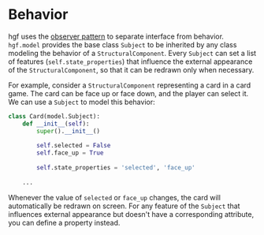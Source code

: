 # Behavior


hgf uses the [observer pattern](https://en.wikipedia.org/wiki/Observer_pattern) to separate interface from behavior. `hgf.model` provides the base class `Subject` to be inherited by any class modeling the behavior of a `StructuralComponent`. Every `Subject` can set a list of features (`self.state_properties`) that influence the external appearance of the `StructuralComponent`, so that it can be redrawn only when necessary.

For example, consider a `StructuralComponent` representing a card in a card game. The card can be face up or face down, and the player can select it. We can use a `Subject` to model this behavior:

```python
class Card(model.Subject):
    def __init__(self):
        super().__init__()
        
        self.selected = False
        self.face_up = True
        
        self.state_properties = 'selected', 'face_up'
    
    ...
```

Whenever the value of `selected` or `face_up` changes, the card will automatically be redrawn on screen. For any feature of the `Subject` that influences external appearance but doesn't have a corresponding attribute, you can define a property instead.

